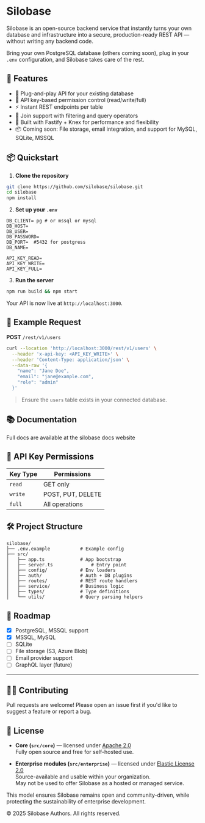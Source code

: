# Silobase

Silobase is an open-source backend service that instantly turns your own database and infrastructure into a secure, production-ready REST API — without writing any backend code.

Bring your own PostgreSQL database (others coming soon), plug in your `.env` configuration, and Silobase takes care of the rest.


## 🚀 Features

- 🔌 Plug-and-play API for your existing database
- 🔐 API key-based permission control (read/write/full)
- ⚡️ Instant REST endpoints per table
- 🧩 Join support with filtering and query operators
- 🧱 Built with Fastify + Knex for performance and flexibility
- 📦 Coming soon: File storage, email integration, and support for MySQL, SQLite, MSSQL


## 📦 Quickstart

1. **Clone the repository**

```bash
git clone https://github.com/silobase/silobase.git
cd silobase
npm install
````

2. **Set up your `.env`**

```env
DB_CLIENT= pg # or mssql or mysql
DB_HOST=
DB_USER=
DB_PASSWORD=
DB_PORT=  #5432 for postgress
DB_NAME=

API_KEY_READ=
API_KEY_WRITE=
API_KEY_FULL=
```

3. **Run the server**

```bash
npm run build && npm start
```

Your API is now live at `http://localhost:3000`.


## 📘 Example Request

**POST** `/rest/v1/users`

```bash
curl --location 'http://localhost:3000/rest/v1/users' \
  --header 'x-api-key: <API_KEY_WRITE>' \
  --header 'Content-Type: application/json' \
  --data-raw '{
    "name": "Jane Doe",
    "email": "jane@example.com",
    "role": "admin"
  }'
```

> Ensure the `users` table exists in your connected database.

## 📚 Documentation

Full docs are available at the silobase docs website


## 🔐 API Key Permissions

| Key Type | Permissions         |
| -------- | ------------------- |
| `read`   | GET only            |
| `write`  | POST, PUT, DELETE |
| `full`   | All operations      |


## 🛠️ Project Structure

```
silobase/
├── .env.example           # Example config
├── src/
│   ├── app.ts             # App bootstrap
│   ├── server.ts              # Entry point
│   ├── config/            # Env loaders
│   ├── auth/              # Auth + DB plugins
│   ├── routes/            # REST route handlers
│   ├── service/           # Business logic
│   ├── types/             # Type definitions
│   └── utils/             # Query parsing helpers
```

## 🧪 Roadmap

* [x] PostgreSQL, MSSQL support
* [x] MSSQL, MySQL
* [ ] SQLite
* [ ] File storage (S3, Azure Blob)
* [ ] Email provider support
* [ ] GraphQL layer (future)

---

## 🧑‍💻 Contributing

Pull requests are welcome! Please open an issue first if you'd like to suggest a feature or report a bug.

## 📜 License

- **Core (`src/core`)** — licensed under [Apache 2.0](./LICENSE)  
  Fully open source and free for self-hosted use.

- **Enterprise modules (`src/enterprise`)** — licensed under [Elastic License 2.0](./LICENSE.enterprise)  
  Source-available and usable within your organization.  
  May not be used to offer Silobase as a hosted or managed service.


This model ensures Silobase remains open and community-driven, while protecting the sustainability of enterprise development.


© 2025 Silobase Authors. All rights reserved.




